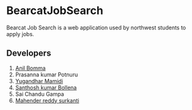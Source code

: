 # BearcatJobSearch

Bearcat Job Search is a web application used by northwest students to apply jobs.

## Developers
1. [Anil Bomma](https://github.com/anil-bomma)
1. Prasanna kumar Potnuru
1. [Yugandhar Mamidi](https://github.com/yugandharmamidi)
1. [Santhosh kumar Bollena](https://github.com/santhoshkumarbollena)
1. Sai Chandu Gampa
1. [Mahender reddy surkanti](https://github.com/Mahender1166)
